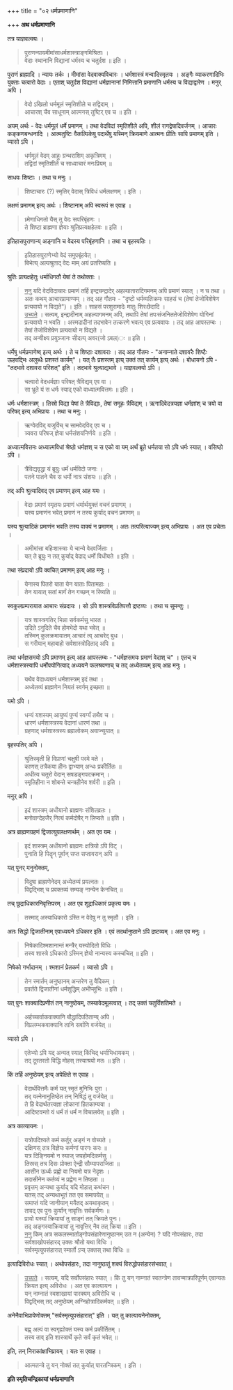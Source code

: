 +++
title = "०२ धर्मप्रमाणानि"

+++
**अथ धर्मप्रमाणानि**

तत्र याज्ञवल्क्यः ।

> पुराणन्यायमीमांसाधर्मशास्त्राङ्गमिश्रिताः ।  
> वेदाः स्थानानि विद्यानां धर्मस्य च चतुर्दश ॥ इति ।

पुराणं ब्राह्मादि । न्यायः तर्कः । मीमांसा वेदवाक्यविचारः । धर्मशास्त्रं मन्वादिस्मृतयः । अङ्गैः व्याकरणादिभिः युक्ताः चत्वारो वेदाः । एताश् चतुर्दश विद्यानां धर्मज्ञानानां निमित्तानि प्रमाणानि धर्मस्य च विद्याद्वारेण । मनुर् अपि ।

> वेदो ऽखिलो धर्ममूलं स्मृतिशीले च तद्विदाम् ।  
> आचारश् चैव साधूनाम् आत्मनस् तुष्टिर् एव च ॥ इति ।

अयम् अर्थः -  वेदः धर्ममूलं धर्मे प्रमाणम् । तथा वेदविदां स्मृतिशीले अपि, शीलं रागद्वेषादिवर्जनम् । आचारः कङ्कणबन्धनादिः । आत्मतुष्टिः वैकल्पिकेषु पदार्थेषु यस्मिन् क्रियमाणे आत्मनः प्रीतिः सापि प्रमाणम् इति । व्यासो ऽपि ।

> धर्ममूलं वेदम् आहुः ग्रन्थराशिम् अकृत्रिमम् ।  
> तद्विदां स्मृतिशीले च साध्वाचारं मनःप्रियम् ॥

साधवः शिष्टाः । तथा च मनुः ।

> शिष्टाचारः (?) स्मृतिर् वेदास् त्रिविधं धर्मलक्षणम् । इति ।

लक्षणं प्रमाणम् इत्य् अर्थः । शिष्टानाम् अपि स्वरूपं स एवाह ।

> ध्र्मेणाधिगतो यैस् तु वेदः सपरिबृंहणः ।  
> ते शिष्टा ब्राह्मणा ज्ञेयाः श्रुतिप्रत्यक्षहेतवः ॥ इति ।

इतिहासपुराणान्य् अङ्गानि च वेदस्य परिबृंहणानि । तथा च बृहस्पतिः ।

> इतिहासपुराणेभ्यो वेदं समुपबृंहयेत् ।  
> बिभेत्य् अल्पश्रुताद् वेदः माम् अयं प्रतरिष्यति ॥

श्रुतिः प्रत्यक्षहेतुः धर्माधिगतौ येषां ते तथोक्ताः । 

> <u>ननु</u> यदि वेदविदाचारः प्रमाणं तर्हि इन्द्रचन्द्रादेर् अहल्यातारादिगमनम् अपि प्रमाणं स्यात् । न च तथा । अतः कथम् आचारप्रामाण्यम् । तद् अह गौतमः -  "दृष्टो धर्मव्यतिक्रमः साहसं च (तेषां तेजोविशेषेण प्रत्यवायो न विद्यते") । इति । साहसं परशुरामादेः मातुः शिरःछेदादि ।  
> <u>उच्यते</u> । सत्यम्, इन्द्रादीनाम् अहल्यागमनम् अपि, तथापि तेषां तपःसंजनिततेजोविशेषेण योगिनां प्रत्यवायो न भवति । अस्मदादीनां तदभावेन तत्करणे भवत्य् एव प्रत्यवायः । तद् आह आपस्तम्बः ।  
> तेषां तेजोविशेषेण प्रत्यवायो न विद्यते ।  
> तद् अन्वीक्ष्य प्रयुञ्जानः सीदत्य् अवर(जो ऽबल)ः ॥ इति ।

धर्मेषु धर्मप्रमाणेष्व् इत्य् अर्थः । ते च शिष्टाः दशावराः । तद् आह गौतमः -  "अनाम्नाते दशावरैः शिष्टैः ऊहवद्भिः अलुब्धैः प्रशस्तं कार्यम्" । यत् तैः प्रशस्तम् इत्य् उक्तं तत् कार्यम् इत्य् अर्थः । बोधायनो ऽपि -  "तदभावे दशावरा परिशत्" इति । तदभावे श्रुत्याद्यभावे । याज्ञवल्क्यो ऽपि ।

> चत्वारो वेदधर्मज्ञाः परिषत् त्रैविद्यम् एव वा ।  
> सा भ्रूते यं स धर्मः स्याद् एको वाध्यात्मवित्तमः ॥ इति ।

धर्मः धर्मशास्त्रम् । तिस्रो विद्या येषां ते त्रैविद्याः, तेषां समूहः त्रैविद्यम् । ऋगादिवेदत्रयज्ञा धर्मज्ञांश् च त्रयो वा परिषद् इत्य् अभिप्रायः । तथा च मनुः ।

> ऋग्वेदविद् यजुर्विच् च सामवेदविद् एव च ।  
> त्र्यवरा परिषज् ज्ञेया धर्मसंशयनिर्णये ॥ इति ।

अध्यात्मवित्तमः अध्यात्मविधां श्रेष्ठो धर्मज्ञश् च स एको वा यम् अर्थं ब्रूते धर्मतया सो ऽपि धर्मः स्यात् । वसिष्ठो ऽपि ।

> त्रैविद्यवृद्धा यं ब्रूयुः धर्मं धर्मविदो जनाः ।  
> पतने पातने चैव स धर्मो नात्र संशयः ॥ इति ।

तद् अपि श्रुत्यादिवद् एव प्रमाणम् इत्य् आह यमः ।

> वेदाः प्रमाणं स्मृतयः प्रमाणं धर्मार्थयुक्तं वचनं प्रमाणम् ।  
> यस्य प्रमाणंन भवेत् प्रमाणं न तस्य कुर्याद् वचनं प्रमाणम् ॥

यस्य श्रुत्यादिकं प्रमाणंन भवति तस्य वाक्यं न प्रमाणम् । अतः तत्परित्याज्यम् इत्य् अभिप्रायः । अत एव प्रचेताः ।

> अमीमांसा बहिःशास्त्राः ये चान्ये वेदवर्जिताः ।  
> यत् ते ब्रूयुः न तत् कुर्याद् वेदाद् धर्मो विधीयते ॥ इति ।

तथा संप्रदायो ऽपि क्वचित् प्रमाणम् इत्य् आह मनुः ।

> येनास्य पितरो याता येन याताः पितामहाः ।  
> तेन यायात् सतां मार्गं तेन गच्छन् न रिष्यति ॥

स्वकुलप्रम्परायात आचारः संप्रदायः । सो ऽपि शास्त्रविप्रतिपत्तौ द्रष्टव्यः । तथा च सुमन्तुः ।

> यत्र शास्त्रगतिर् भिन्ना सर्वकर्मसु भारत ।  
> उदिते ऽनुदिते चैव होमभेदो यथा भवेत् ॥  
> तस्मिन् कुलक्रमायातम् आचारं त्व् आचरेद् बुधः ।  
> स गरीयान् महाबाहो सर्वशास्त्रोदिताद् अपि ॥

तथा धर्मज्ञसमयो ऽपि प्रमाणम् इत्य् आह आपस्तम्बः -  "धर्मज्ञसमयः प्रमाणं वेदाश् च" । एतच् च धर्मशास्त्रस्यापि धर्मोपयोगित्वाद् अध्ययने फलश्रवणाच् च तद् अध्येतव्यम् इत्य् आह मनुः ।

> यथैव वेदाध्ययनं धर्मशास्त्रम् इदं तथा ।  
> अध्येतव्यं ब्राह्मणेन नियतं स्वर्गम् इच्छता ॥

यमो ऽपि ।

> धन्यं यशस्यम् आयुष्यं पुण्यं स्वर्ग्यं तथैव च ।  
> धारणं धर्मशास्त्रस्य वेदानां धारणं तथा ॥  
> ग्रहणाद् धर्मशास्त्रस्य ब्रह्मलोकम् अवाप्न्युयात् ॥

बृहस्पतिर् अपि ।

> श्रुतिस्मृती हि विप्राणां चक्षुषी परमे मते ।  
> काणस् तत्रैकया हीनः द्वाभ्याम् अन्धः प्रकीर्तितः ॥  
> अधीत्य चतुरो वेदान् सषडङ्गपदक्रमान् ।  
> स्मृतिहीना न शोबन्ते चन्त्रहीनेव शर्वरी ॥ इति ।

मनुर् अपि ।

> इदं शास्त्रम् अधीयानो ब्राह्मणः संशितव्रतः ।  
> मनोवाग्देहजैर् नित्यं कर्मदोषैर् न लिप्यते ॥ इति ।

अत्र ब्राह्मणग्रहणं द्विजात्युपलक्षणार्थम् । अत एव यमः ।

> इदं शास्त्रम् अधीयानो ब्राह्मणः क्षत्रियो ऽपि विट् ।  
> पुनाति हि पितॄन् पूर्वान् सप्त सप्तावरान् अपि ॥

यत् पुनर् मनुनोक्तम्,

> विदुषा ब्राह्मणेनेदम् अध्येतव्यं प्रयत्नतः ।  
> विद्वद्भिश् च प्रवक्तव्यं सम्यङ् नान्येन केनचित् ॥

तच् छूद्राधिकारनिवृत्तिपरम् । अत एव शूद्राधिकारं प्रकृत्य यमः ।

> तस्माद् अस्याधिकारो ऽस्ति न वेदेषु न तु स्मृतौ । इति ।

अतः सिद्धो द्विजातीनाम् एवाध्ययने ऽधिकार इति । एवं तदर्थानुष्ठाने ऽपि द्रष्टव्यम् । अत एव मनुः ।

> निषेकादिश्मशानान्तं मन्त्रैर् यस्योदितो विधिः ।  
> तस्य शास्त्रे ऽधिकारो ऽस्मिन् ज्ञेयो नान्यस्य कस्चचित् ॥ इति ।

निषेको गर्भादानम् । श्मशानं प्रेतकर्म । व्यासो ऽपि ।

> तेन स्मार्तम् अनुष्ठानम् अन्तरेण तु वैदिकम् ।  
> प्रवर्तते द्विजातीनां धर्मशुद्धिम् अभीप्सुभिः ॥ इति ।

यत् पुनः शाक्यादिप्रणीतं तन् नानुष्ठेयम्, तस्यावेदमूलत्वात् । तद् उक्तं चतुर्विंशतिमते ।

> अर्हच्चार्वाकवाक्यानि बौद्धादिपठितान्य् अपि ।  
> विप्रलम्भकवाक्यानि तानि सर्वाणि वर्जयेत् ॥

व्यासो ऽपि ।

> एतेभ्यो ऽपि यद् अन्यत् स्यात् किंचिद् धर्माभिधायकम् ।  
> तद् दूरतरतो विद्धि मोहस् तस्याश्रयो मतः ॥ इति ।

किं तर्हि अनुष्ठेयम् इत्य् अपेक्षिते स एवाह ।

> वेदार्थवित्तमैः कर्म यत् स्मृतं मुनिभिः पुरा ।  
> तद् यत्नेनानुतिष्ठेत तन् निषिद्धं तु वर्जयेत् ॥  
> ते हि वेदार्थतत्त्वज्ञा लोकानां हितकाम्यया ।  
> आदिष्टवन्तो यं धर्मं तं धर्मं न विचालयेत् ॥ इति ।

अत्र कात्यायनः ।

> यत्रोपदिश्यते कर्म कर्तुर् अङ्गं न वोच्यते ।  
> दक्षिणस् तत्र विज्ञेयः कर्मणां पारगः करः ॥  
> यत्र दिङ्नियमो न स्याज् जपहोमदिकर्मसु ।  
> तिस्रस् तत्र दिसः प्रोक्ता ऐन्द्री सौम्यापराजिता ॥  
> आसीन ऊर्ध्वः प्रह्वो वा नियमो यत्र नेदृशः ।  
> तदासीनेन कर्तव्यं न प्रह्वेण न तिष्ठता ॥  
> प्रवृत्तम् अन्यथा कुर्याद् यदि मोहात् कथंचन ।  
> यतस् तद् अन्यथाभूतं तत एव समापयेत् ॥  
> समाप्तं यदि जानीयान् मयैतद् अयथाकृतम् ।  
> तावद् एव पुनः कुर्यान् नावृत्तिः सर्वकर्मणः ॥  
> प्रायो यस्यां क्रियायां तु साङ्गं तत् क्रियते पुनः।  
> तद् अङ्गस्याक्रियायां तु नावृत्तिर् नैव तत् क्रिया ॥ इति ।  
> <u>ननु</u> किम् अत्र सकलस्मार्ताङ्गोपसंहारेणानुष्ठानम् उत न (अन्येन) ? यदि नोपसंहारः, तदा  
> सर्वशाखोपसंहारद् उक्तः श्रौतो यथा विधिः ।  
> सर्वस्मृत्युपसंहारात् स्मार्तो ऽप्य् उक्तस् तथा विधिः ॥

इत्यादिविरोधः स्यात् । अथोपसंहारः, तदा नानुष्ठातुं शक्यं विरुद्धोपसंहारसंभवात् ।

> <u>उच्यते</u> । सत्यम्, यदि सर्वोपसंहारः स्यात् । किं तु यन् नाम्नातं स्वतन्त्रेण तावन्मात्रपरिपूर्णम् एवान्यतः क्रियत इत्य् अविरोधः । अत एव कात्यायनः ।  
> यन् नाम्नातं स्वशाखायां पारक्यम् अविरोधि च ।  
> विद्वद्भिस् तद् अनुष्ठेयम् अग्निहोत्रादिकर्मवत् ॥ इति ।

अनेनैवाभिप्रायेणोक्तम् "सर्वस्मृत्युपसंहारात्" इति । यत् तु कात्यायनेनोक्तम्,

> बह्व् अल्पं वा स्वगृह्योक्तं यस्य कर्म प्रकीर्तितम् ।  
> तस्य ताव् इति शास्त्रार्थे कृते सर्वं कृतं भवेत् ॥ 

इति, तन् निराकांक्षाभिप्रायम् । यतः स एवाह ।

> आत्मतन्त्रे तु यन् नोक्तं तत् कुर्यात् पारतन्त्रिकम् । इति ।

**इति स्मृतिचन्द्रिकायां धर्मप्रमाणानि**
